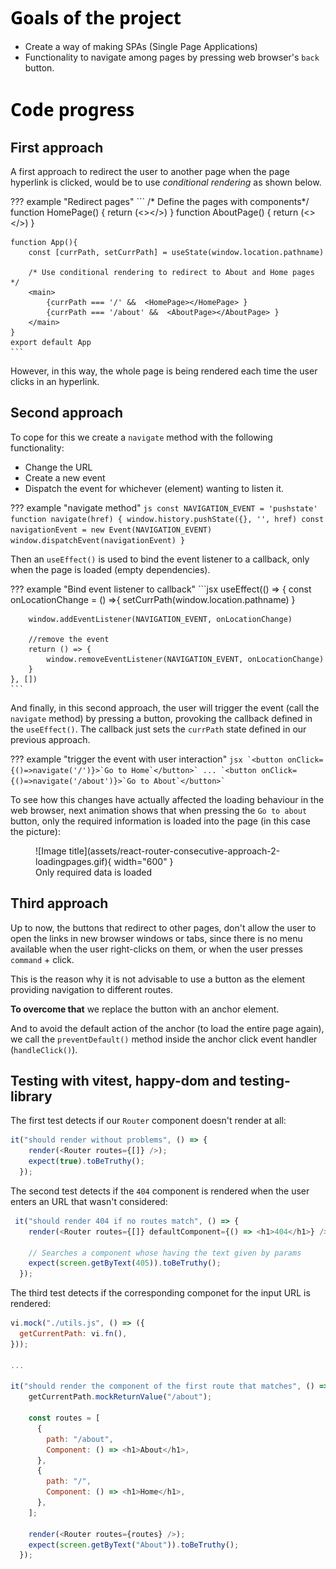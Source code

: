 <h1 style="color: #000;font-family:'system-ui';font-weight:bold">Goals of the project</h1>

* Create a way of making SPAs (Single Page Applications)
* Functionality to navigate among pages by pressing web browser's `back` button.

<h1 style="color: #000;font-family:'system-ui';font-weight:bold">Code progress</h1>

## First approach
A first approach to redirect the user to another page when the page hyperlink is clicked, would be to use *conditional rendering* as shown below.

??? example "Redirect pages"
    ```
    /* Define the pages with components*/
    function HomePage() {
        return (<></>)
    }
    function AboutPage() {
        return (<></>)
    }
    
    function App(){
        const [currPath, setCurrPath] = useState(window.location.pathname)

        /* Use conditional rendering to redirect to About and Home pages */
        <main>
            {currPath === '/' &&  <HomePage></HomePage> }
            {currPath === '/about' &&  <AboutPage></AboutPage> }
        </main>
    }
    export default App
    ```

However, in this way, the whole page is being rendered each time the user clicks in an hyperlink.

## Second approach

To cope for this we create a ``navigate`` method with the following functionality:

* Change the URL 
* Create a new event
* Dispatch the event for whichever (element) wanting to listen it.

??? example "navigate method"
    ```js
    const NAVIGATION_EVENT = 'pushstate'
    function navigate(href) {
        window.history.pushState({}, '', href)
        const navigationEvent = new Event(NAVIGATION_EVENT)
        window.dispatchEvent(navigationEvent)
    }
    ```

Then an ``useEffect()`` is used to bind the event listener to a callback, only when the page is loaded (empty dependencies).

??? example "Bind event listener to callback"
    ```jsx
    useEffect(() => {
        const onLocationChange = () =>{
            setCurrPath(window.location.pathname)
        }

        window.addEventListener(NAVIGATION_EVENT, onLocationChange)

        //remove the event
        return () => {
            window.removeEventListener(NAVIGATION_EVENT, onLocationChange)
        }
    }, [])
    ```

And finally, in this second approach, the user will trigger the event (call the ``navigate`` method) by pressing a button, provoking the callback defined in the ``useEffect()``. The callback just sets the ``currPath`` state defined in our previous approach.

??? example "trigger the event with user interaction"
    ```jsx
    `<button onClick={()=>navigate('/')}>`Go to Home`</button>`
    ...
    `<button onClick={()=>navigate('/about')}>`Go to About`</button>`
    ```

To see how this changes have actually affected the loading behaviour in the web browser, next animation shows that when pressing the `Go to about` button, only the required information is loaded into the page (in this case the picture):

<figure markdown="span">
  ![Image title](assets/react-router-consecutive-approach-2-loadingpages.gif){ width="600" }
  <figcaption>Only required data is loaded</figcaption>
</figure>

## Third approach

Up to now, the buttons that redirect to other pages, don't allow the user to open the links in new browser windows or tabs, since there is no menu available when the user right-clicks on them, or when the user presses `command` + click.

This is the reason why it is not advisable to use a button as the element providing navigation to different routes.

**To overcome that** we replace the button with an anchor element.

And to avoid the default action of the anchor (to load the entire page again), we call the `preventDefault()` method inside the anchor click event handler (`handleClick()`).

## Testing with vitest, happy-dom and testing-library

The first test detects if our `Router` component doesn't render at all:

```js
it("should render without problems", () => {
    render(<Router routes={[]} />);
    expect(true).toBeTruthy();
  });
```

The second test detects if the `404` component is rendered when the user enters an URL that wasn't considered:

```js
 it("should render 404 if no routes match", () => {
    render(<Router routes={[]} defaultComponent={() => <h1>404</h1>} />);

    // Searches a component whose having the text given by params
    expect(screen.getByText(405)).toBeTruthy();
  });
```

The third test detects if the corresponding componet for the input URL is rendered:

```js
vi.mock("./utils.js", () => ({
  getCurrentPath: vi.fn(),
}));

...

it("should render the component of the first route that matches", () => {
    getCurrentPath.mockReturnValue("/about");

    const routes = [
      {
        path: "/about",
        Component: () => <h1>About</h1>,
      },
      {
        path: "/",
        Component: () => <h1>Home</h1>,
      },
    ];

    render(<Router routes={routes} />);
    expect(screen.getByText("About")).toBeTruthy();
  });
```